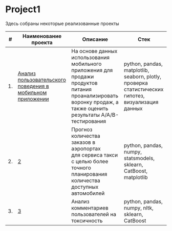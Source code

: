 # Project1

Здесь собраны некоторые реализованные проекты

| #    | Наименование проекта                | Описание                                                     | Стек                                                         |
| ---- | ------------------------------------------------------------ | ------------------------------------------------------------ | ------------------------------------------------------------ |
| 1.   | [Анализ пользовательского поведения в мобильном приложении]([1](https://github.com/volgarl/Portfolio/blob/main/Sbornii_pr2.ipynb)) | На основе данных использования мобильного приложения для продажи <br/> продуктов питания проанализировать воронку продаж, а также оценить результаты A/A/B-тестирования <br/>| python, pandas, matplotlib, seaborn, plotly, проверка статистических гипотез, визуализация данных      |
| 2.   | [2](2) | Прогноз количества заказов в аэропортах <br/>для сервиса такси с целью более точного планирования количества доступных <br/>автомобилей | python, pandas, numpy, statsmodels, sklearn, CatBoost, matplotlib |
| 3.   | [3](3) | Анализ комментариев пользователей на токсичность             | python, pandas, numpy, nltk, sklearn, CatBoost |

